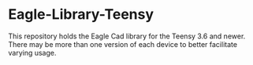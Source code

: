 # Eagle-Library-Teensy
This repository holds the Eagle Cad library for the Teensy 3.6 and newer.  There may be more than one version of each  device to better facilitate varying usage.
